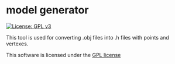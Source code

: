 # model generator

[![License: GPL v3](https://img.shields.io/badge/License-GPLv3-blue.svg)](https://www.gnu.org/licenses/gpl-3.0)

This tool is used for converting .obj files into .h files with points and vertexes.

This software is licensed under the [GPL license](https://www.gnu.org/licenses/gpl-3.0.en.html)